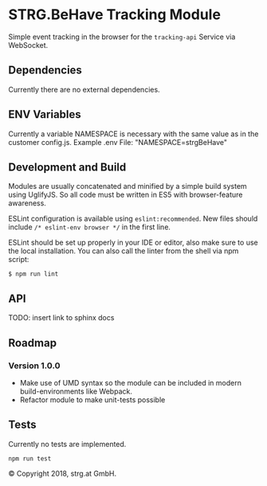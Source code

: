 # STRG.BeHave Tracking Module

Simple event tracking in the browser for the `tracking-api` Service via WebSocket.

## Dependencies

Currently there are no external dependencies.

## ENV Variables

Currently a variable NAMESPACE is necessary with the same value as in the customer config.js.
Example .env File: "NAMESPACE=strgBeHave"

## Development and Build

Modules are usually concatenated and minified by a simple build system using UglifyJS. So all code must be written in ES5 with browser-feature awareness.

ESLint configuration is available using `eslint:recommended`. New files should include `/* eslint-env browser */` in the first line.

ESLint should be set up properly in your IDE or editor, also make sure to use the local installation. You can also call the linter from the shell via npm script:

```
$ npm run lint
```

## API

TODO: insert link to sphinx docs

## Roadmap

### Version 1.0.0
  - Make use of UMD syntax so the module can be included in modern build-environments like Webpack.
  - Refactor module to make unit-tests possible

## Tests

Currently no tests are implemented.

```
npm run test
```

© Copyright 2018, strg.at GmbH.
